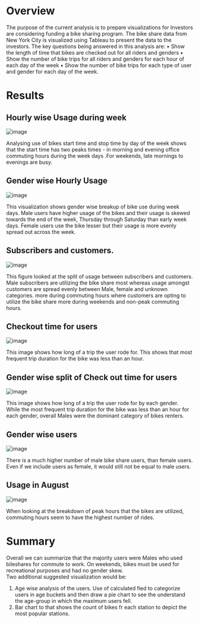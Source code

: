 # Overview
The purpose of the current analysis is to prepare visualizations for Investors are considering funding a bike sharing program. The bike share data from New York City is visualized using Tableau to present the data to the investors. The key questions being answered in this analysis are:
•	Show the length of time that bikes are checked out for all riders and genders
•	Show the number of bike trips for all riders and genders for each hour of each day of the week
•	Show the number of bike trips for each type of user and gender for each day of the week.


# Results
##  Hourly wise Usage during week
![image](https://user-images.githubusercontent.com/98617082/172862918-e0d03bc4-e4fd-4d49-b096-26e1f7ed038f.png)


Analysing use of bikes start time and stop time by day of the week shows that the start time has two peaks times - in morning and evening office commuting hours during the week days .For weekends, late mornings to evenings are busy. 

##  Gender wise Hourly Usage 
![image](https://user-images.githubusercontent.com/98617082/172863150-33ae52b0-c26d-4abb-9ff9-edc3f39edaf1.png)


 

This visualization shows gender wise breakup of bike use during week days. Male users have higher usage of the bikes and their usage is skewed towards the end of the week, Thursday through Saturday than early week days. Female users use the bike lesser but their usage is more evenly spread out across the week.

## Subscribers and customers.
![image](https://user-images.githubusercontent.com/98617082/172863248-78919a7c-6051-42b5-bbe8-1bbac5a5359c.png)


This figure looked at the split of usage between subscribers and customers. Male subscribers are utilizing the bike share most whereas usage amongst customers are spread evenly between Male, female and unknown categories. more during commuting hours where customers are opting to utilize the bike share more during weekends and non-peak commuting hours.




## Checkout time for users
 ![image](https://user-images.githubusercontent.com/98617082/172863309-23bd32a3-4bac-488e-ac19-28c5175a7718.png)


This image shows how long of a trip the user rode for. This shows that most frequent trip duration for the bike was less than an hour. 

## Gender wise split of Check out time for users
![image](https://user-images.githubusercontent.com/98617082/172863690-b13ab088-8587-4c17-8060-48c9ace03389.png)



 
This image shows how long of a trip the user rode for by each gender. While the most frequent trip duration for the bike was less than an hour for each gender, overall Males were the dominant category of bikes renters. 

## Gender wise users
 ![image](https://user-images.githubusercontent.com/98617082/172863498-f41286a8-2a39-4649-bea5-5366078a616b.png)


There is a much higher number of male bike share users, than female users. Even if we include users as female, it would still not be equal to male users.


## Usage in August
![image](https://user-images.githubusercontent.com/98617082/172863629-11b2cc8d-6cd1-4156-8db8-0c0673962891.png)

When looking at the breakdown of peak hours that the bikes are utilized, commuting hours seem to have the highest number of rides. 

# Summary
Overall we can summarize that the majority users were Males who used bileshares for commute to work. On weekends, bikes must be used for recreational purposes and had no gender skew.   
Two additional suggested visualization would  be:
1.	Age wise analysis of the users. Use of calculated fied to categorize users in age buckets and then draw a pie chart to see the understand the age-group in which the maximum users fell.
2.	Bar chart to that shows the count of bikes fr each station to depict the most popular stations.
